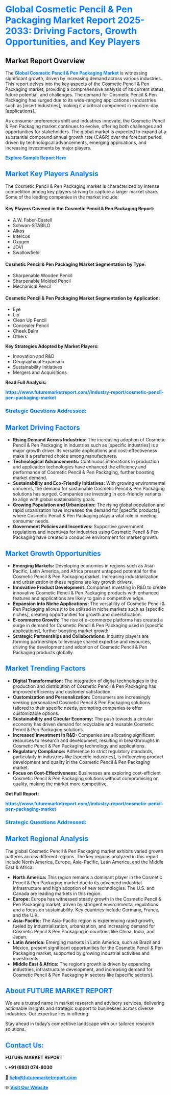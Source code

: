 <h1 style="color: #007BFF;">Global Cosmetic Pencil & Pen Packaging Market Report 2025-2033: Driving Factors, Growth Opportunities, and Key Players</h1>

<section id="overview">
<h2>Market Report Overview</h2>
<p>The <a href="https://www.futuremarketreport.com//industry-report/cosmetic-pencil-pen-packaging-market" style="color: #007BFF; text-decoration: none;"><strong>Global Cosmetic Pencil & Pen Packaging Market</strong></a> is witnessing significant growth, driven by increasing demand across various industries. This report delves into the key aspects of the Cosmetic Pencil & Pen Packaging market, providing a comprehensive analysis of its current status, future potential, and challenges. The demand for Cosmetic Pencil & Pen Packaging has surged due to its wide-ranging applications in industries such as [insert industries], making it a critical component in modern-day [applications].</p>
<p>As consumer preferences shift and industries innovate, the Cosmetic Pencil & Pen Packaging market continues to evolve, offering both challenges and opportunities for stakeholders. The global market is expected to expand at a substantial compound annual growth rate (CAGR) over the forecast period, driven by technological advancements, emerging applications, and increasing investments by major players.</p>
</section>

<section id="overview">
<p><a href="https://www.futuremarketreport.com//request-sample/reportId=54318" style="color: #007BFF; text-decoration: none;"><strong>Explore Sample Report Here</strong></a></p>
</section>

<section id="key-players">
<h2 style="color: #007BFF;">Market Key Players Analysis</h2>
<p>The Cosmetic Pencil & Pen Packaging market is characterized by intense competition among key players striving to capture a larger market share. Some of the leading companies in the market include:</p>
<h4>Key Players Covered in the Cosmetic Pencil & Pen Packaging Report:</h4>
<ul><li>A.W. Faber-Castell</li><li>Schwan-STABILO</li><li>Alkos</li><li>Intercos</li><li>Oxygen</li><li>JOVI</li><li>Swallowfield</li></ul>
<h4>Cosmetic Pencil & Pen Packaging Market Segmentation by Type:</h4>
<ul><li>Sharpenable Wooden Pencil</li><li>Sharpenable Molded Pencil</li><li>Mechanical Pencil</li></ul>

<h4>Cosmetic Pencil & Pen Packaging Market Segmentation by Application:</h4>
<ul><li>Eye</li><li>Lip</li><li>Clean Up Pencil</li><li>Concealer Pencil</li><li>Cheek Balm</li><li>Others</li></ul>
<p><strong>Key Strategies Adopted by Market Players:</strong></p>
<ul>
<li>Innovation and R&D</li>
<li>Geographical Expansion</li>
<li>Sustainability Initiatives</li>
<li>Mergers and Acquisitions</li>
</ul>
</section>

<section>
<p><strong>Read Full Analysis: </strong></p><a href="https://www.futuremarketreport.com//industry-report/cosmetic-pencil-pen-packaging-market" style="color: #007BFF; text-decoration: none;"><strong>https://www.futuremarketreport.com//industry-report/cosmetic-pencil-pen-packaging-market</strong></a>
<h3 style="color: #007BFF;">Strategic Questions Addressed:</h3>
</section>

<section id="driving-factors">
<h2 style="color: #007BFF;">Market Driving Factors</h2>
<ul>
<li><strong>Rising Demand Across Industries:</strong> The increasing adoption of Cosmetic Pencil & Pen Packaging in industries such as [specific industries] is a major growth driver. Its versatile applications and cost-effectiveness make it a preferred choice among manufacturers.</li>
<li><strong>Technological Advancements:</strong> Continuous innovations in production and application technologies have enhanced the efficiency and performance of Cosmetic Pencil & Pen Packaging, further boosting market demand.</li>
<li><strong>Sustainability and Eco-Friendly Initiatives:</strong> With growing environmental concerns, the demand for sustainable Cosmetic Pencil & Pen Packaging solutions has surged. Companies are investing in eco-friendly variants to align with global sustainability goals.</li>
<li><strong>Growing Population and Urbanization:</strong> The rising global population and rapid urbanization have increased the demand for [specific products], where Cosmetic Pencil & Pen Packaging plays a vital role in meeting consumer needs.</li>
<li><strong>Government Policies and Incentives:</strong> Supportive government regulations and incentives for industries using Cosmetic Pencil & Pen Packaging have created a conducive environment for market growth.</li>
</ul>
</section>

<section id="growth-opportunities">
<h2 style="color: #007BFF;">Market Growth Opportunities</h2>
<ul>
<li><strong>Emerging Markets:</strong> Developing economies in regions such as Asia-Pacific, Latin America, and Africa present untapped potential for the Cosmetic Pencil & Pen Packaging market. Increasing industrialization and urbanization in these regions are key growth drivers.</li>
<li><strong>Innovative Product Development:</strong> Companies investing in R&D to create innovative Cosmetic Pencil & Pen Packaging products with enhanced features and applications are likely to gain a competitive edge.</li>
<li><strong>Expansion into Niche Applications:</strong> The versatility of Cosmetic Pencil & Pen Packaging allows it to be utilized in niche markets such as [specific niches], creating opportunities for growth and diversification.</li>
<li><strong>E-commerce Growth:</strong> The rise of e-commerce platforms has created a surge in demand for Cosmetic Pencil & Pen Packaging used in [specific applications], further boosting market growth.</li>
<li><strong>Strategic Partnerships and Collaborations:</strong> Industry players are forming partnerships to leverage shared expertise and resources, driving the development and adoption of Cosmetic Pencil & Pen Packaging products globally.</li>
</ul>
</section>

<section id="trending-factors">
<h2 style="color: #007BFF;">Market Trending Factors</h2>
<ul>
<li><strong>Digital Transformation:</strong> The integration of digital technologies in the production and distribution of Cosmetic Pencil & Pen Packaging has improved efficiency and customer satisfaction.</li>
<li><strong>Customization and Personalization:</strong> Consumers are increasingly seeking personalized Cosmetic Pencil & Pen Packaging solutions tailored to their specific needs, prompting companies to offer customizable options.</li>
<li><strong>Sustainability and Circular Economy:</strong> The push towards a circular economy has driven demand for recyclable and reusable Cosmetic Pencil & Pen Packaging solutions.</li>
<li><strong>Increased Investment in R&D:</strong> Companies are allocating significant resources to research and development, resulting in breakthroughs in Cosmetic Pencil & Pen Packaging technology and applications.</li>
<li><strong>Regulatory Compliance:</strong> Adherence to strict regulatory standards, particularly in industries like [specific industries], is influencing product development and quality in the Cosmetic Pencil & Pen Packaging market.</li>
<li><strong>Focus on Cost-Effectiveness:</strong> Businesses are exploring cost-efficient Cosmetic Pencil & Pen Packaging solutions without compromising on quality, making the market more competitive.</li>
</ul>
</section>

<section>
<p><strong>Get Full Report: </strong></p><a href="https://www.futuremarketreport.com//industry-report/cosmetic-pencil-pen-packaging-market" style="color: #007BFF; text-decoration: none;"><strong>https://www.futuremarketreport.com//industry-report/cosmetic-pencil-pen-packaging-market</strong></a>
<h3 style="color: #007BFF;">Strategic Questions Addressed:</h3>
</section>


<section id="regional-analysis">
<h2 style="color: #007BFF;">Market Regional Analysis</h2>
<p>The global Cosmetic Pencil & Pen Packaging market exhibits varied growth patterns across different regions. The key regions analyzed in this report include North America, Europe, Asia-Pacific, Latin America, and the Middle East & Africa:</p>
<ul>
<li><strong>North America:</strong> This region remains a dominant player in the Cosmetic Pencil & Pen Packaging market due to its advanced industrial infrastructure and high adoption of new technologies. The U.S. and Canada are leading markets in this region.</li>
<li><strong>Europe:</strong> Europe has witnessed steady growth in the Cosmetic Pencil & Pen Packaging market, driven by stringent environmental regulations and a focus on sustainability. Key countries include Germany, France, and the U.K.</li>
<li><strong>Asia-Pacific:</strong> The Asia-Pacific region is experiencing rapid growth, fueled by industrialization, urbanization, and increasing demand for Cosmetic Pencil & Pen Packaging in countries like China, India, and Japan.</li>
<li><strong>Latin America:</strong> Emerging markets in Latin America, such as Brazil and Mexico, present significant opportunities for the Cosmetic Pencil & Pen Packaging market, supported by growing industrial activities and investments.</li>
<li><strong>Middle East & Africa:</strong> The region’s growth is driven by expanding industries, infrastructure development, and increasing demand for Cosmetic Pencil & Pen Packaging in sectors like [specific sectors].</li>
</ul>
</section>

<footer>
<h2 style="color: #007BFF;">About FUTURE MARKET REPORT</h2>
<p>We are a trusted name in market research and advisory services, delivering actionable insights and strategic support to businesses across diverse industries. Our expertise lies in offering:</p>

<p>Stay ahead in today’s competitive landscape with our tailored research solutions.</p>

<h2 style="color: #007BFF;">Contact Us:</h2>
<p><strong>FUTURE MARKET REPORT</strong></p>
<p>📞 <strong>+91 (883) 074-8030</strong></p>
<p>📧 <strong><a href="mailto:help@futuremarketreport.com" style="color: #007BFF;">help@futuremarketreport.com</a></strong></p>
<p>🌐 <strong><a href="https://www.futuremarketreport.com/" style="color: #007BFF;">Visit Our Website</a></strong></p>
</footer>